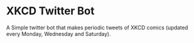 # XKCD Twitter Bot

A Simple twitter bot that makes periodic tweets of XKCD comics (updated every Monday, Wednesday and Saturday).

